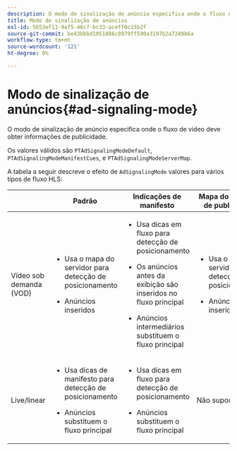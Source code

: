 ```yaml
---
description: O modo de sinalização de anúncio especifica onde o fluxo de vídeo deve obter informações de publicidade.
title: Modo de sinalização de anúncios
exl-id: 5653ef11-9af5-46c7-bc33-aceff0c15b2f
source-git-commit: be43bbbd1051886c8979ff590a3197b2a7249b6a
workflow-type: tm+mt
source-wordcount: '121'
ht-degree: 0%

---
```


# Modo de sinalização de anúncios{#ad-signaling-mode}

O modo de sinalização de anúncio especifica onde o fluxo de vídeo deve obter informações de publicidade.

Os valores válidos são `PTAdSignalingModeDefault`, `PTAdSignalingModeManifestCues`, e `PTAdSignalingModeServerMap`.

A tabela a seguir descreve o efeito de `AdSignalingMode` valores para vários tipos de fluxo HLS:

<table frame="all" colsep="1" rowsep="1" id="table_AdSignalingMode"> 
 <thead> 
  <tr rowsep="1"> 
   <th colname="1" class="entry"> </th> 
   <th colname="2" class="entry"> Padrão </th> 
   <th colname="3" class="entry"> Indicações de manifesto </th> 
   <th colname="4" class="entry"> Mapa do servidor de publicidade </th> 
  </tr> 
 </thead>
 <tbody> 
  <tr rowsep="1"> 
   <td colname="1"> Vídeo sob demanda (VOD) </td> 
   <td colname="2"> 
    <ul id="ul_E79DA79107364D0D8B46A1859CA75B5C"> 
     <li id="li_B259ED87743F463095071F58DC840E39"> <p>Usa o mapa do servidor para detecção de posicionamento </p> </li> 
     <li id="li_8957E4151466467BA6C954E5010E34EA"> <p>Anúncios inseridos </p> </li> 
    </ul> </td> 
   <td colname="3"> 
    <ul id="ul_D462C76717D94DE09915BDF6E9B3FB68"> 
     <li id="li_FB46108F4AD9457D99D2618ABEF7DBD1"> <p>Usa dicas em fluxo para detecção de posicionamento </p> </li> 
     <li id="li_C3F7FBB98F524CEF97D17318C292E9EA"> <p>Os anúncios antes da exibição são inseridos no fluxo principal </p> </li> 
     <li id="li_A56E1545F84840DFA6D065DA60E98C31"> <p>Anúncios intermediários substituem o fluxo principal </p> </li> 
    </ul> </td> 
   <td colname="4"> 
    <ul id="ul_F10192B1B6F745CBB0D4C1A6D52A57B4"> 
     <li id="li_2ADACF71FA5F4A08A00A3399F5593420"> <p>Usa o mapa do servidor para detecção de posicionamento </p> </li> 
     <li id="li_1201085B9C554A4BBD471E7EB2E363AC"> <p>Anúncios inseridos </p> </li> 
    </ul> </td> 
  </tr> 
  <tr rowsep="0"> 
   <td colname="1"> Live/linear </td> 
   <td colname="2"> 
    <ul id="ul_82AAC9EE056F49E999F809536A96C2F8"> 
     <li id="li_73BAD2BAA95F4592808B77F8DA436237"> <p>Usa dicas de manifesto para detecção de posicionamento </p> </li> 
     <li id="li_A97B6F61078D4149A984B2412021E103"> <p>Anúncios substituem o fluxo principal </p> </li> 
    </ul> </td> 
   <td colname="3"> 
    <ul id="ul_CAED2D4F46334D76AE025482881BF843"> 
     <li id="li_A8023845A037482DBFDEF7EF247FECFD"> <p>Usa dicas em fluxo para detecção de posicionamento </p> </li> 
     <li id="li_62A3CDAD249344EB89043B2AE0F4D7FF"> <p>Anúncios substituem o fluxo principal </p> </li> 
    </ul> </td> 
   <td colname="4"> Não suportado </td> 
  </tr> 
 </tbody> 
</table>
